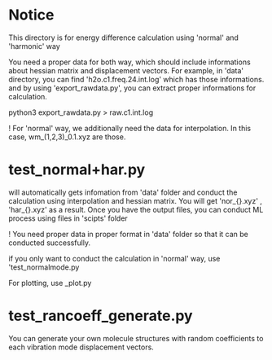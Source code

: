 # Notice
This directory is for energy difference calculation using 'normal' and 'harmonic' way

You need a proper data for both way, which should include informations about hessian matrix and displacement vectors.
For example, in 'data' directory, you can find 'h2o.c1.freq.24.int.log' which has those informations. 
and by using 'export_rawdata.py', you can extract proper informations for calculation. 

python3 export_rawdata.py > raw.c1.int.log

! For 'normal' way, we additionally need the data for interpolation. 
In this case, wm_(1,2,3)_0.1.xyz are those.

# test_normal+har.py
will automatically gets infomation from 'data' folder and conduct the calculation using interpolation and hessian matrix. 
You will get 'nor_{}.xyz' , 'har_{}.xyz' as a result. Once you have the output files, you can conduct ML process using files in 'scipts' folder

! You need proper data in proper format in 'data' folder so that it can be conducted successfully. 

if you only want to conduct the calculation in 'normal' way, use 'test_normalmode.py

For plotting, use _plot.py

# test_rancoeff_generate.py
You can generate your own molecule structures with random coefficients to each vibration mode displacement vectors.
